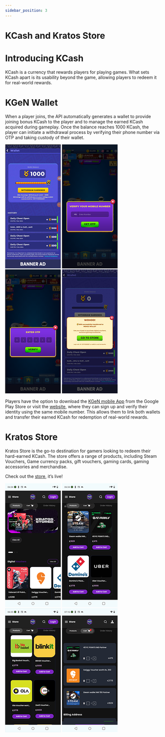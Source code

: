 ```yaml
---
sidebar_position: 3
---
```


# KCash and Kratos Store

# Introducing KCash

KCash is a currency that rewards players for playing games. What sets KCash apart is its usability beyond the game, allowing players to redeem it for real-world rewards.


# KGeN Wallet

When a player joins, the API automatically generates a wallet to provide joining bonus KCash to the player and to manage the earned KCash acquired during gameplay. Once the balance reaches 1000 KCash, the player can initiate a withdrawal process by verifying their phone number via OTP and taking custody of their wallet.


![Image](../../static/Images/Esports/es_09_KCash_01_image4.jpg)
![Image](../../static/Images/Esports/es_10_KCash_02_iimage7.png)
![Image](../../static/Images/Esports/es_11_KCash_03_iimage9.png)
![Image](../../static/Images/Esports/es_12_KCash_04_iimage15.png)

Players have the option to download the [KGeN mobile App](https://play.google.com/store/apps/details?id=com.indiggcommunity&hl=en&gl=US) from the Google Play Store or visit the [website](https://kgen.io/gamer), where they can sign up and verify their identity using the same mobile number. This allows them to link both wallets and transfer their earned KCash for redemption of real-world rewards.

# Kratos Store
Kratos Store is the go-to destination for gamers looking to redeem their hard-earned KCash. The store offers a range of products, including Steam Vouchers, Game currency packs, gift vouchers, gaming cards, gaming accessories and merchandise.

Check out the [store](https://kgen.io/gamer/k-store), it’s live! 


![Image](../../static/Images/Esports/es_13_store_01_image17.png)
![Image](../../static/Images/Esports/es_14_store_02_image5.png)
![Image](../../static/Images/Esports/es_15_store_03_image14.png)
![Image](../../static/Images/Esports/es_16_store_03_image2.png)

